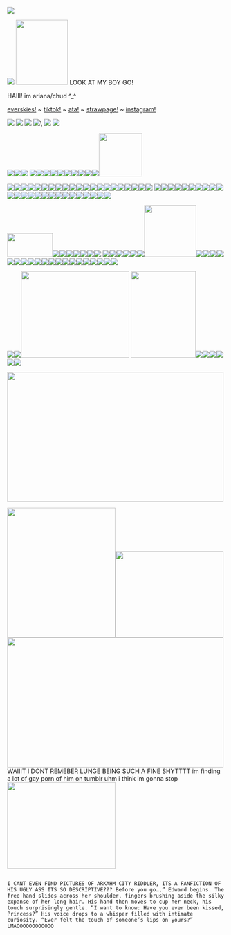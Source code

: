 ![](https://komarev.com/ghpvc/?username=toddalquist-luvr&color=ff69b4&style=plastic&label=viewers!+^o^&abbreviated=true)

<img src="https://media1.tenor.com/m/jIpDd3eW3_8AAAAd/todd-alquist-breaking-bad.gif"/> <img src="https://media.tenor.com/mhqs-fEdqd4AAAAi/todd-alquist-anime.gif" width= 120px; height= 150px;/> LOOK AT MY BOY GO!

HAIII! im ariana/chud ^_^

<a href="https://everskies.com/user/clownbear-2274885">everskies!</a> ~ <a href="https://www.tiktok.com/@shriveledforeskin?is_from_webapp=1&sender_device=pc">tiktok!</a> ~ <a href="https://toddalquist.atabook.org/">ata!</a> ~ <a href="https://toddalquist.straw.page/">strawpage!</a> ~ <a href="https://www.instagram.com/asecretgnome?igsh=MWE0NjdmbW5hY201Mg=="> instagram!</a>

<img src="https://cdn.spacehey.net/layouts/105886_af4a85d6093516efa617fefcd09af6e6.png?expires=1737328159&token=7c5e2918adf348ae5791681d8ba89967c7001c80809946a24c928f4c9aaeafab"/>
<img src="https://64.media.tumblr.com/6ba15dc729bd8773e627343e23bf4b6c/daa0fddf21ff9628-fd/s400x600/77c620831007ac83e4b9af3209ce3d4db6a8e0a4.pnj"/>
<img src="https://64.media.tumblr.com/972b494fff1b675e01d61434b53e31c7/e8ca1c81101a018c-be/s400x600/2d0623094f42ea86a16b17bef93a1bc4145bf246.gifv"/>
<img src="https://64.media.tumblr.com/ed2a77ed5a677acac4720d0233f0aac4/3ad25d4d43dc100f-3e/s400x600/60fb9f9094a154d00175579169f3f1265bc68f23.pnj"/>\
<img src="https://64.media.tumblr.com/7e2997e0c611beb29115d48ab5cbe0f0/cb656cdeda2088fe-09/s400x600/c41073d930d0d9db2b386f80710ec0ff2a0dc8bc.gifv"/>
<img src="https://64.media.tumblr.com/d965f8f21613a48f74296772c9eb3aa9/2be910994daa5cf1-2a/s400x600/a8de6048302fa60dec0b7abcc4abe0f3aff00949.pnj"/>

<p style="display: none;">imporant ones</p> 

<img src="https://i.postimg.cc/0QnXmnzv/blinkies-Cafe-h-H.gif"/><img src="https://i.postimg.cc/MprQcQ6L/blinkies-Cafe-l5.gif"/><img src="https://external-media.spacehey.net/media/sxm22kQmsmPwe5pVpdm7IVvq8ovTEekhaaZ4wqd35Qm8=/https://64.media.tumblr.com/c091c27ea13d91a6b4717175ea20c314/61800744d6453cc4-26/s75x75_c1/8cb9656dbb1b4a4c79173d27d7dba71957746d34.gifv"/> <img src="https://64.media.tumblr.com/c2fec93045e63bbb9e412c6ac92b6b28/670cd30f542d0c63-f8/s100x200/2aae01b881370a59e2bc17c86997d0c4fc1cad9b.gifv"/><img src="https://64.media.tumblr.com/25a5928dce96f672c35fd3ab6d96fb2c/df303fd8b2314751-dd/s100x200/60c2c14be1ba42c04843298d43e74e53e748f1c5.gifv"/><img src="https://64.media.tumblr.com/b6af8271878c9e48c85961f5fe4dde37/df303fd8b2314751-19/s100x200/ed2f21b344b56686f1423650a2ddbc9e11487f1d.jpg"/><img src="https://64.media.tumblr.com/cad89837ab42aa15a4fa7248ea1d38ea/862ca621d9f19943-c1/s100x200/88de756bd80cf8667138d9eed24928af076b913c.pnj"/><img src="https://64.media.tumblr.com/2f4eb696a1ce6a2d7c37c97184af8f08/0f1b87a7a0a475bf-08/s250x400/93201b81459dbc50b01b7ee8c906d29a93ed5fe3.gifv"/><img src="https://64.media.tumblr.com/1ea387b5616e233da21a2c62b1f7d8eb/8336400b422a68e6-32/s100x200/0bf45f1b887d83e2a7828a19dc6ea446a12b94a0.gifv"/><img src="https://64.media.tumblr.com/e0003584867fbcfdecabc3a78fb05b22/2f4c749d798c5bf4-d4/s250x400/1788f66b39a414181bda404c2b65718eb3a001c7.gifv"/><img src="https://64.media.tumblr.com/87b29e1ab5b2091143be5e43089cb809/2f4c749d798c5bf4-8c/s250x400/02536e3764d88031307e084754b06624934f3e23.gifv"/><img src="https://64.media.tumblr.com/a4d40a30d234f86a4408d2fbb36b3eeb/863a536d93c98b34-7d/s100x200/860e8f8442210295579fa64e0271fb538703a389.gifv"/><img src="https://64.media.tumblr.com/74426d69694e0c00d125fd04be6f56da/a5b6896041f0ab1d-3f/s250x400/d8df98ae1d23a2868fd10b9e411b734677db7263.gifv"/><img src="https://64.media.tumblr.com/6940adae39778b32bf71374b6e21cc9a/184059df96befef7-33/s1280x1920/8dfd967b72ac8d9925cd00f4fa6ccf7ca940b5a5.jpg" width="100" height="100"/>

<p style="display: none;">blinkies</p>

<img src="https://external-media.spacehey.net/media/s-2JwnIs119-QKaIQ-f9wA60OW4j6bKOR7E-hTIB9VS8=/https://i.ibb.co/xH1y463/42angel.gif"/><img src="https://external-media.spacehey.net/media/sulZim4j1UTtkU3w8qpwBeVrH7pIZHQxWvCc117z8UQI=/https://64.media.tumblr.com/2d9fea7c88566e29c91332a1460ae487/61800744d6453cc4-11/s100x200/b0f9bb6729e21d2eb33d183fe162c95d0e526b06.gifv"/><img src="https://external-media.spacehey.net/media/slMY0N51x2KFy9K36Dfvjv0QhJsvJYUZduFMjF8KFfME=/http://dl3.glitter-graphics.net/pub/1386/1386223rbdqese71u.png"/><img src="https://external-media.spacehey.net/media/si_p3SeQdcxLf_LFtcnX_Abde1AgtHCKPxPXfK54Q0Dc=/https://i.ibb.co/mtS3WLM/4hater.gif"/><img src="https://external-media.spacehey.net/media/sA3pLf3EpWUD_Pb0nTGTqkOID8hAay6GMs8rSFQBRNqQ=/https://64.media.tumblr.com/a343f86a89fec7e597943284f7465f90/4ce5b9b1e3c7c8b0-d0/s75x75_c1/dd238cdbb29ba8ddd60657123fb78cd6ee49a08b.gifv"/><img src="https://external-media.spacehey.net/media/sf-CDhinGKcYaG2emwQU_EHnlj_rK9vg84UtToMtQLNI=/https://64.media.tumblr.com/a3b3b97a980e15ed3beeab7eb86113a7/8ad15b4299f78e8d-69/s75x75_c1/0ec5f31ba5712673bf93b76a39087c28b8c4dc3f.gifv"/><img src="https://external-media.spacehey.net/media/sFEfTQ0vPF1uxbxba7LeFt4tp8_sJBJoY-EWwA8UTu9Q=/https://i.postimg.cc/fRs9mCZJ/llmn.gif"/><img src="https://i.postimg.cc/mg7vkQyL/HGH4UBW.gif"/><img src="https://external-media.spacehey.net/media/shLfzIVLbG2AdoSeUR0PAs-PDke2YcWfcsyT5Qw96xf8=/https://64.media.tumblr.com/ddc1e31a23e3408e89e1ce17ac35a063/4bd2afebf9dcdf6d-aa/s250x400/5c37c0c020720892a069421977257836f32c7ceb.gifv"/><img src="https://external-media.spacehey.net/media/sriPaXma4UmWFPwBIAn_swqLNno7Y_SniEbkTOsFEr_s=/https://64.media.tumblr.com/e578d481bd1abc6bc3875156cd8e2fb4/4bd2afebf9dcdf6d-2f/s250x400/5a4ec1342c54ea536b7c0e02fd784b4bacffa776.gifv"/><img src="https://external-media.spacehey.net/media/sGcniIAqsMU-hmBp_KTQ7PYjZ-TpygMvrFYcJPS8UOhE=/https://64.media.tumblr.com/d44d00b5a4b38161e2df8360616421e8/4bd2afebf9dcdf6d-80/s250x400/f5f930bee4fe8a5f74d6833f09b596d08a87beec.gifv"/><img src="https://external-media.spacehey.net/media/s44kFpZGCVmO6IVfPbZgw5GtpR8W_cYrhq8bYVbCD-1E=/https://64.media.tumblr.com/1198fa73f52c7d21d0271369618aae90/tumblr_inline_pcjghddwtF1vss73l_250.gif"/><img src="https://external-media.spacehey.net/media/sxxRKNM0E7YqkZzhSwahD88D4Pjo4hKvKHPYVr1EhLy4=/https://plasticdino.neocities.org/blinkie/highschool.gif"/><img src="https://external-media.spacehey.net/media/sDyE_xx-_r_cI2v70356-FSJy-zF-9LdvIQzMVMXH250=/https://plasticdino.neocities.org/blinkie/mlp.gif"/><img src="https://external-media.spacehey.net/media/sSHs0X74y8iFWlVDTLVYHSmQJMZSDVYHYxZsLRt4BAj0=/https://plasticdino.neocities.org/blinkie/garfield.gif"/><img src="https://external-media.spacehey.net/media/stn5jzECdcEj1TXqbbFVthqsuxVwOSk30QxPPwkjxT9g=/https://64.media.tumblr.com/a33068504da93cd05c0e600ef4a9edf2/19a9e3ae2a687fa3-2f/s250x400/b73587b3dcb22c2c9cd2e06d7fc16ef98dfed19f.gif"/><img src="https://external-media.spacehey.net/media/sdctq7BACqYmGParULr-f2wiAMBLnPpZbRDi3NhtsSZA=/https://adriansblinkiecollection.neocities.org/x10.gif"/><img src="https://external-media.spacehey.net/media/sPSBRNPxAluZzysXgctzKwDVKQislacnbFH409izce7U=/https://y2k.neocities.org/blinkiez/tumblr_inline_pcjgfgLB8k1vss73l_1280.gif"/><img src="https://64.media.tumblr.com/728ad9c65754c0f160ebbdb14a3b7285/ff9f7105e951a308-c5/s250x400/9c60e92af8d73b4fd21219328dc61c5ab056fb2e.webp"/><img src="https://64.media.tumblr.com/f6da765c0e2f35963ef842858edd1950/b035b516dc88dd13-2b/s100x200/af846964c6bad0a03bd40c447d5c98b865ec838e.gifv"/><img src="https://64.media.tumblr.com/4d19f83d48938e72ea352ada5ec262f9/b035b516dc88dd13-1f/s100x200/bcf304998296635ab1e50df9dba0dfbc325a8999.gifv"/> <img src= "https://64.media.tumblr.com/2c9f90506836a5ea2548209b20effb81/aa6ad8b984475c27-1f/s100x200/3e87b4488989df848ba986b02771b555385069a4.gifv"/><img src="https://64.media.tumblr.com/900aeb65aa4a2932aad0906581cd3e74/aa6ad8b984475c27-9e/s100x200/28afc48655d53c2bd2958359382972f8c32cc0e2.gifv"/><img src="https://64.media.tumblr.com/860d4164c25611155283136cdd013498/1fb39223b20e4f22-2a/s100x200/a1adceaa13956237d67da50cfa1c78024fc42d4a.gifv"/><img src="https://64.media.tumblr.com/a488b91451778c9a44a3af782e41e3c0/13cc170809e1c104-38/s250x400/228abf8b818d9a47ea3df1e6a9aaf397bd740b42.gifv"/><img src="https://64.media.tumblr.com/53ae5dde398a9fd1f13d0d956c21f4ed/9d7b482171d6d04e-3f/s250x400/0e11e6c40b3d6396f5429adda6044917952d2144.gifv"/><img src="https://64.media.tumblr.com/57115aaa81f512dd0873d83e841073b1/363752070e93a7f9-11/s250x400/209ceaf006ecb489427644ca45668e83e0678d9c.gifv"/><img src="https://64.media.tumblr.com/66c0568161fa1bce76c76a6afa32e05e/692bf70aefc8b3b6-6a/s100x200/b03ba271ce6a50e16b38c2862418db163d5cc975.gifv"/><img src="https://64.media.tumblr.com/a4831f0a78a15aea391218939b42567a/75878540b804f3ca-e7/s250x400/2893fef1160a482f8d95e77fa27207cdf6484434.gifv"/><img src="https://64.media.tumblr.com/5f4699fc135efe3816f9fba70a606fe0/526ee027fde60ec3-2e/s250x400/7c30ec9ec962eff4e0c0a027e3595456109322e6.webp"/><img src="https://64.media.tumblr.com/c6835c670a98a48543f22f944680cefd/a5b6896041f0ab1d-bb/s250x400/c25234e6acbb500aee0f8ba94c1b7f82e3540e0b.gifv"/><img src="https://64.media.tumblr.com/7a8775d7d95eb374ed339e444caefab1/a5b6896041f0ab1d-a0/s250x400/60307c5f6bd0bbee1ad5a876eb93dcd0ea675131.gifv"/><img src="https://64.media.tumblr.com/654ff51b44975af3b2ba3240c4fbb61d/14df2b8e0ccc2214-40/s100x200/6f81a530c21fa285a7f75eced0eb62c18dac8ee3.gifv"/><img src="https://64.media.tumblr.com/dbd4b2bf905ccfd58d7d3d38093799fb/6fbbc18311c61dbb-08/s100x200/39f914315211e8d63de8f941b76e21989a3a23ab.gifv"/><img src="https://64.media.tumblr.com/4cf042276799cf031e74550d3dd2f2da/c80e07d9272333a9-57/s100x200/76a5b5beba1029f691734f705c97f9c0940e7685.gifv"/><img src="https://64.media.tumblr.com/c74a35659fd1ca684c9d85058bd7cf3c/e2c15a3766805f99-96/s250x400/4462417a9c4cc2be7e93d9d0d70dbc18a6710ad7.gifv"/><img src="https://64.media.tumblr.com/6ede7ef5113dbcc5fa23f8d5101e09cf/6fbbc18311c61dbb-1c/s100x200/feb8faee45c1c55179e55c807ece35a2c74673e0.gifv"/><img src="https://64.media.tumblr.com/5950d757ab4246d0f4f0b60308e85ece/2f8834b47d90034d-45/s250x400/d074e42a5891348ba7dfb71f79b107ec4eca30e5.gifv"/><img src="https://64.media.tumblr.com/44fa8b0e78b19b6464fb4eccaf615a01/b19b8466f96477fc-0d/s100x200/93f1a37aa0828d097d270d5a71fbaef6afe17962.gifv"/><img src="https://64.media.tumblr.com/f4ba72a25ad3cdbedf3ef1f109e0b114/0811590d6f62ec5a-03/s75x75_c1/7352b83f440e2b4ca66f91670602b7701afdf43e.gifv"/><img src="https://64.media.tumblr.com/3226232d4ad9a8fed1eb91924af87e5f/b4efadd60ae6c6cc-5a/s250x400/a89a7b65cba8a5756ab23102913fcb817e8a1682.gifv"/><img src="https://64.media.tumblr.com/d61a5fb3e20b8931ac4f9dab1357264a/44b88cdeb699e68c-06/s250x400/e39800e7d77c3c3afe0f987ab3930932cb2ffbe9.gifv"/><img src="https://64.media.tumblr.com/f5dee16975c7790c13319f9306118af2/37901a7869227e54-11/s250x400/0f1472451ce8d3d2e453f4b0c43169b437f698d8.gifv"/><img src="https://64.media.tumblr.com/d2c567a9292a312b5f6fd013d98fe047/a671f5cbbeb1f6b1-d7/s100x200/0d407dcf07ebc3a1ca59aae3afd6f1ff7766a758.gifv"/><img src="https://64.media.tumblr.com/8d87c24e5f80d53006b8b54b15565b58/a671f5cbbeb1f6b1-a4/s100x200/cda2cc881f881b7596c85037bc15d60a806695f1.gifv"/><img src="https://64.media.tumblr.com/b2838016f562763f079ffc8a25f9a1a3/7ee776a47de38779-f0/s100x200/824a7293210f2db8ec4ee6ea68bc5fb3fcc3859f.gifv"/>

  <p style="display: none;">stamps</p>
  
<img src="https://i.postimg.cc/bwf57ZcK/28207-68c65651b088c23732b1619c324d8500.png" width=105; height=55;/><img src="https://external-media.spacehey.net/media/sgRQMqCgeM6XNsgoZXaYWFyci3ccLI9NrjO3gX-mwkwY=/https://64.media.tumblr.com/5965be658d5e0814f92c95be73ea70e4/661971a88f794150-03/s100x200/9d594f411e8fb166cdfee1232ace62d11777716a.gifv"/><img src="https://external-media.spacehey.net/media/sChYnU8GHKlIYGssz__prqiblSR6tyseBF1Yup-uhwko=/https://images-wixmp-ed30a86b8c4ca887773594c2.wixmp.com/i/0ea075a2-c302-41ab-b1af-124a52b187a6/d1183yn-3d1547c8-c1f5-49ed-adf3-fd63abcc231d.gif"/><img src="https://external-media.spacehey.net/media/s8C33KNyiPyrRXEu4Uarjir5url_LDfPqLrZAF7z97YE=/https://64.media.tumblr.com/9505c416803af2ef87a292241d84363d/56fefd3f1342a5c1-c4/s100x200/4ec204c90077250835a295ab66804f8aa0b79254.gifv"/><img src="https://allyratworld.com/stamps/d9rz26g-fb071f9e-c4f2-4083-82fc-41d9f36a92e0.png"/><img src="https://hamood.carrd.co/assets/images/gallery07/d3b61255.png?v34093983873751"/><img src="https://images-wixmp-ed30a86b8c4ca887773594c2.wixmp.com/f/57f3fc6c-cad8-400b-84cb-732542de0b52/d48oh4o-f5c3c5e0-5ffb-4f99-b3cc-b81f53a4a5b5.png?token=eyJ0eXAiOiJKV1QiLCJhbGciOiJIUzI1NiJ9.eyJzdWIiOiJ1cm46YXBwOjdlMGQxODg5ODIyNjQzNzNhNWYwZDQxNWVhMGQyNmUwIiwiaXNzIjoidXJuOmFwcDo3ZTBkMTg4OTgyMjY0MzczYTVmMGQ0MTVlYTBkMjZlMCIsIm9iaiI6W1t7InBhdGgiOiJcL2ZcLzU3ZjNmYzZjLWNhZDgtNDAwYi04NGNiLTczMjU0MmRlMGI1MlwvZDQ4b2g0by1mNWMzYzVlMC01ZmZiLTRmOTktYjNjYy1iODFmNTNhNGE1YjUucG5nIn1dXSwiYXVkIjpbInVybjpzZXJ2aWNlOmZpbGUuZG93bmxvYWQiXX0.CDNze5kUexNPbfD6-76E80XEndvHvfL5a7VHk3XzOG8"/><img src="https://64.media.tumblr.com/b13e6e18d97ce9728ffcb6e4df2c10b8/f943d9890bee0f57-15/s100x200/53205d51dbdfc4b162c8cde940b669482a239aeb.jpg"/> <img src="https://64.media.tumblr.com/40743bab3dd332942d1a2c8d09876f08/0a314c1722fc4072-80/s100x200/9ac81656f8dcb1b57b2061a2ddf47d4918f76bee.pnj"/><img src="https://64.media.tumblr.com/c0bc053497b6d2cdacf72607710c1e0c/0a314c1722fc4072-59/s100x200/aa6877408a07b3006e9993c626430f1fbea2343e.gifv"/><img src="https://64.media.tumblr.com/8da57cf672a86d79c0aa6b71e616701b/8ebb522dbd957e33-ca/s250x400/c99a78e9a789a2bb190f06c40cb85900c8712521.pnj"/><img src="https://64.media.tumblr.com/2315b046cba900c05bf477ee2bf390ea/2a8f8e85b0c310c1-80/s100x200/11aa6a3ebad5f33cd222e46ec9051fb5f215dade.gifv"/><img src="https://64.media.tumblr.com/121e02460a2940c4bcd94e622646b5a9/d5485780781ead58-8b/s100x200/aa186217a56a91e03f437c5f0fd67a98bd3e8ee4.gifv"/><img src="https://64.media.tumblr.com/00a9a518ce6309d8055510619cf838de/2a8f8e85b0c310c1-34/s100x200/2a09536cc0840163170b56ad4e1d3dc1c01458a8.gifv"/><img src="https://64.media.tumblr.com/f618875df7b25617c3bf37723d59862e/76563c5747ff42fd-a1/s500x750/1e59986b227dfb7b1f5454c289686e0cd1d5ef40.jpg" height=120 width:150/><img src="https://64.media.tumblr.com/adfdfd9c55bd33ad9e859a4b464b3cbb/21317507f7352712-01/s100x200/ab9ab8bfbcf433428692a09ecc4cf063cee9b625.jpg"/><img src="https://64.media.tumblr.com/603280bb25174fe4ab92aa165ef7d0a8/321aa268678c99b9-ff/s100x200/d28fa8f73c9bd03444110b6b310f5a53cc2bd5eb.gifv"/><img src="https://64.media.tumblr.com/c8d0be9fb381b30c4ba3b23748b4747e/ba16d020129a2a85-75/s100x200/d307b6f76d3b849184e96ef80d9a69f8522bbc63.gifv"/><img src="https://64.media.tumblr.com/ae1e2579376ea46e7138f0a2ace7bdc4/f2ecde4a8441d6d3-5b/s100x200/eb4cbc37cfffca5350d0658a960fc4e37e4ca29a.gifv"/><img src="https://64.media.tumblr.com/e9280f9ac6f2bf33c10867881c4b8305/f2ecde4a8441d6d3-58/s100x200/e1a84d8b964151979e2e54eb886c5d090de3469e.pnj"/><img src="https://64.media.tumblr.com/c04bf1b3944a03be3ad0d86c8378fef5/6c0f91c1af4ee0a2-09/s100x200/2761e4ef373274d387d4ed7c913496866434625a.jpg"/><img src="https://64.media.tumblr.com/0b92e5d119c2fc8d9735d53b4fbcf0f5/6c0f91c1af4ee0a2-fa/s100x200/be346520f46045bf2245a34e574c1c2ca54ab9a7.pnj"/><img src="https://64.media.tumblr.com/c5b2747f709be9c19448803891bd634a/6c0f91c1af4ee0a2-38/s100x200/10da99fdc5df63b06015a649616868dbd434dc28.pnj"/><img src="https://64.media.tumblr.com/78c9235309e6430fe62c21249d590299/f881262a996dd464-01/s250x400/410f79b2711998f8a071df7eda5c103070f222f0.gifv"/><img src="https://64.media.tumblr.com/461443ad5a57f498771dfbead4c1e2d3/f881262a996dd464-13/s100x200/7a936b60534b950810024e2823409a714c9944e5.gifv"/><img src="https://64.media.tumblr.com/fd64dfed52686e5bfa8456ac44369e84/32971ec037eaf543-91/s100x200/83e0dc3f831e99185344a86ab836477d7e5062fb.pnj"/><img src="https://64.media.tumblr.com/5111a178ff7203b0dab814adb8e12118/31b077c47cd92dea-c8/s100x200/a53583556dc85189063d0d41ab31f2bfcbe844f9.gifv"/><img src="https://64.media.tumblr.com/6df6af7dc1a8b2c4d107bb39a3585563/c4bc6cc10b162b5a-ed/s100x200/30b7d5ac8a1a34b9282a2b055cd2e0e334dcaf3b.webp"/><img src="https://64.media.tumblr.com/9e302e0c7d66c9f4881c1ba9f9d1c504/dd9dd9869ca670f0-f1/s100x200/40ddce14638b9427ce360010e7935026cd4c93b4.jpg"/><img src="https://64.media.tumblr.com/48e5118c35fe6696ea795cff3923af0a/e8ca1c81101a018c-ef/s100x200/7de1f15bc43cbe5a9d2e9a58f8cdf1bce0343671.pnj"/><img src="https://64.media.tumblr.com/02d0636314fa22882beb7bd48bfd8af6/2f8834b47d90034d-2d/s100x200/1e41d820004f46bad3ea860cb7ad2f50346f1613.pnj"/><img src="https://64.media.tumblr.com/f69365bdacdb717d07dd1146fb6719cd/0811590d6f62ec5a-ab/s100x200/779b2af56b8d36222bdde348b03cbd3af291c01d.pnj"/><img src="https://64.media.tumblr.com/8a6346b5ac0b0de07937f5efe861e000/3ad25d4d43dc100f-5a/s100x200/03b782eeec47613af183f7af9408d0fb954f43b4.gifv"/><img src="https://64.media.tumblr.com/9b56d31f5a1dd1f0b6d4c9e090bdeee6/67c9f3fb6561df82-bf/s100x200/0c76f28a01125a73170589d6c0706c11b13abf20.pnj"/><img src="https://64.media.tumblr.com/6c248e312b3812603f7437759c2702e1/67c9f3fb6561df82-84/s100x200/573dce1a0b85d4a891c5fb203dbcec3b2088189f.pnj"/>

<p style="display: none;">others.</p>

<img src="https://external-media.spacehey.net/media/smPJJpqZ235Q9kGAQnCksNipgL3q6f9gJT_62Y-4jqy0=/https://i.ibb.co/thmpb9C/tumblr-inline-prh441p-Gu-D1vxygeb-500.gif"/><img src="https://64.media.tumblr.com/150f6df5b93acfffbc5ff4f6f409d476/8680f2784c87222c-23/s400x600/4e05bc284ccc574a69314e931c4dea69ff38927a.gifv"/><img src="https://64.media.tumblr.com/8cf4b1e4222599ab1d5a53f977b68da4/acc10e7ceb9519ab-7b/s1280x1920/a33faeaeb2ca609672ffc6f3f2be15a9088859d0.jpg" width=250 height=200/> <img src="https://64.media.tumblr.com/94680094a1ecea92758eb35c007dc92d/6a03adf7f350f7f6-36/s540x810/cc0d612b88e1f5b5a9697b7e5122076e4bfbf435.jpg" width=150 height=200/><img src="https://64.media.tumblr.com/be9c37d5bb31788d8d95e25ad861ebe4/8680f2784c87222c-cc/s250x400/744e339fa8a9f8c86edd552f9df95f79acdb48b2.gifv"/><img src="https://64.media.tumblr.com/20a41b8744b81ada1a57c273ccc0cfc2/4ff098bbd02db0c7-6a/s75x75_c1/6905933d1e4ec92678081e44722019699b26dff2.gifv"/><img src="https://64.media.tumblr.com/91cf371543f54dd67dd8f0519616e2b3/281be6bcacc41dca-94/s100x200/93cfd0221c5f515f3df27766897c55f6fb8fb9c1.gifv"/><img src="https://64.media.tumblr.com/76104ef864759d560b399f7839be9f9b/0ff738aae3bed445-16/s100x200/71571d2135714e10ff7ef9bf477ef74a91e02a15.jpg"/><img src="https://64.media.tumblr.com/f5b9dc40d47a6f8ef568da0caba2ece4/e8ca1c81101a018c-22/s100x200/66f863f74bc6b2d4b03faa8abaa371381b5dba56.gifv"/><img src="https://64.media.tumblr.com/54860bb164999233eb7d4c3e6bbb67cf/cb656cdeda2088fe-6a/s100x200/722ee6aab58a0fcb67c4007449b7d2bc60496a08.gifv"/>

<img src="https://64.media.tumblr.com/170ccb115a6787a2ea9a1f018cc41f6a/7944becb356c287a-8f/s400x600/338c1d3e82df5d4619144194a0ec7c445041d5e1.jpg" width=500 height=300/>

<img src="https://64.media.tumblr.com/816229a3bcbe99c62fbcfe17a1d257af/57060a75dbaa92cf-8d/s1280x1920/784f4c03e6e665da8ec8d0889e11ff8be3f2faf2.jpg" width=250 height=300/><img src="https://64.media.tumblr.com/0974e54072f35e6ddb6013ee7edc88d7/22f0d810433190d3-a7/s640x960/6e725226de47fb61ae53ec4ebb3ffe48b7788550.pnj" width=250 height=200/>
<img src="https://64.media.tumblr.com/b7c2a4219e7f110a6123d932296e1a52/cab38705a2939214-47/s640x960/b2af0dde150233d23f953c28d88a02733e5be27a.pnj" width=500 height=300/> WAIIIT I DONT REMEBER LUNGE BEING SUCH A FINE SHYTTTT im finding a lot of gay porn of him on tumblr uhm i think im gonna stop <img 
                                                                                                                                                                                                                                                                                                         src="https://64.media.tumblr.com/6f2c7c7731f21d5064a2d680f87399af/eeb3ad78e81206de-5c/s1280x1920/8d15c976aae6f9018a57d9e652aa04dc263c6add.jpg" width=250 height=200/> 
                                                                                                                                                                                          
                                                                                                                                                                                          I CANT EVEN FIND PICTURES OF ARKAHM CITY RIDDLER, ITS A FANFICTION OF HIS UGLY ASS ITS SO DESCRIPTIVE??? Before you go…,” Edward begins. The free hand slides across her shoulder, fingers brushing aside the silky expanse of her long hair. His hand then moves to cup her neck, his touch surprisingly gentle. “I want to know: Have you ever been kissed, Princess?” His voice drops to a whisper filled with intimate curiosity. “Ever felt the touch of someone’s lips on yours?” LMAOOOOOOOOOOOO 
                                                                                                                                                                                                                                                                                                                                                                                                                                                                                                                                                                                                                                                                                                                                                                                                                                                                                                                                                                                         






  
<!--
**toddalquist-luvr/toddalquist-luvr** is ✨ _special_ ✨ repository because its `README.md` (this file) appears on your GitHub profile.

Here are some ideas to get you started:

- 🔭 I’m currently working on ...
- 🌱 I’m currently learning ...
- 👯 I’m looking to collaborate on ...
- 🤔 I’m looking for help with ...
- 💬 Ask me about ...
- 📫 How to reach me: ...
- 😄 Pronouns: ...
- ⚡ Fun fact: ...
-->
